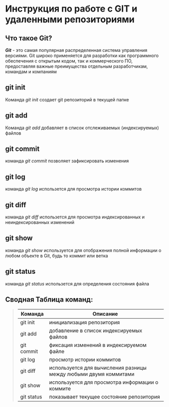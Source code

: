 # Инструкция по работе с GIT и удаленными репозиториями

## Что такое Git?

*__Git__* - это самая популярная распределенная система управления версиями. Git широко применяется для разработки как программного обеспечения с открытым кодом, так и коммерческого ПО, предоставляя важные преимущества отдельным разработчикам, командам и компаниям

## git init

Команда *git init* создает git репозиторий в текущей папке

## git add

Команда *git add* добавляет в список отслеживаемых (индексируемых) файлов

## git commit

команда *git commit* позволяет зафиксировать изменения

## git log

команда *git log* использется для просмотра истории коммитов

## git diff

команда *git diff* использется для просмотра индексированных и неиндексированных изменений

## git show

команда *git show* используется для отображения полной информации о любом объекте в Git, будь то коммит или ветка

## git status

команда *git status* использется для определения состояния файла

## Сводная Таблица команд:

> |Команда|Описание|
> |-------------|---------------------|
> |git init| инициализация репозитория|
> |git add | добавление в список индексируемых файлов|
> |git commit | фиксация изменений в индексируемом файле|
> |git log | просмотр истории коммитов|
> |git diff | используется для вычисления разницы между любыми двумя коммитами|
> |git show | используется для просмотра информации о коммите|
> |git status |  показывает текущее состояние репозитория |



